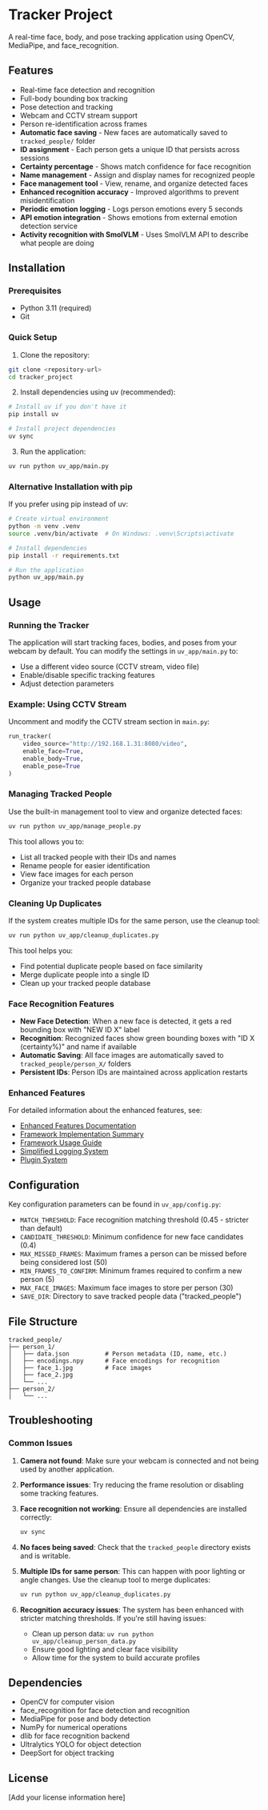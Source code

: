 # Tracker Project

A real-time face, body, and pose tracking application using OpenCV, MediaPipe, and face_recognition.

## Features

- Real-time face detection and recognition
- Full-body bounding box tracking
- Pose detection and tracking
- Webcam and CCTV stream support
- Person re-identification across frames
- **Automatic face saving** - New faces are automatically saved to `tracked_people/` folder
- **ID assignment** - Each person gets a unique ID that persists across sessions
- **Certainty percentage** - Shows match confidence for face recognition
- **Name management** - Assign and display names for recognized people
- **Face management tool** - View, rename, and organize detected faces
- **Enhanced recognition accuracy** - Improved algorithms to prevent misidentification
- **Periodic emotion logging** - Logs person emotions every 5 seconds
- **API emotion integration** - Shows emotions from external emotion detection service
- **Activity recognition with SmolVLM** - Uses SmolVLM API to describe what people are doing

## Installation

### Prerequisites

- Python 3.11 (required)
- Git

### Quick Setup

1. Clone the repository:
```bash
git clone <repository-url>
cd tracker_project
```

2. Install dependencies using uv (recommended):
```bash
# Install uv if you don't have it
pip install uv

# Install project dependencies
uv sync
```

3. Run the application:
```bash
uv run python uv_app/main.py
```

### Alternative Installation with pip

If you prefer using pip instead of uv:

```bash
# Create virtual environment
python -m venv .venv
source .venv/bin/activate  # On Windows: .venv\Scripts\activate

# Install dependencies
pip install -r requirements.txt

# Run the application
python uv_app/main.py
```

## Usage

### Running the Tracker

The application will start tracking faces, bodies, and poses from your webcam by default. You can modify the settings in `uv_app/main.py` to:

- Use a different video source (CCTV stream, video file)
- Enable/disable specific tracking features
- Adjust detection parameters

### Example: Using CCTV Stream

Uncomment and modify the CCTV stream section in `main.py`:

```python
run_tracker(
    video_source="http://192.168.1.31:8080/video",
    enable_face=True,
    enable_body=True,
    enable_pose=True
)
```

### Managing Tracked People

Use the built-in management tool to view and organize detected faces:

```bash
uv run python uv_app/manage_people.py
```

This tool allows you to:
- List all tracked people with their IDs and names
- Rename people for easier identification
- View face images for each person
- Organize your tracked people database

### Cleaning Up Duplicates

If the system creates multiple IDs for the same person, use the cleanup tool:

```bash
uv run python uv_app/cleanup_duplicates.py
```

This tool helps you:
- Find potential duplicate people based on face similarity
- Merge duplicate people into a single ID
- Clean up your tracked people database

### Face Recognition Features

- **New Face Detection**: When a new face is detected, it gets a red bounding box with "NEW ID X" label
- **Recognition**: Recognized faces show green bounding boxes with "ID X (certainty%)" and name if available
- **Automatic Saving**: All face images are automatically saved to `tracked_people/person_X/` folders
- **Persistent IDs**: Person IDs are maintained across application restarts

### Enhanced Features

For detailed information about the enhanced features, see:
- [Enhanced Features Documentation](README_ENHANCED_FEATURES.md)
- [Framework Implementation Summary](IMPLEMENTATION_SUMMARY.md)
- [Framework Usage Guide](README_FRAMEWORK.md)
- [Simplified Logging System](README_SIMPLIFIED_LOGGING.md)
- [Plugin System](README_PLUGIN_SYSTEM.md)

## Configuration

Key configuration parameters can be found in `uv_app/config.py`:

- `MATCH_THRESHOLD`: Face recognition matching threshold (0.45 - stricter than default)
- `CANDIDATE_THRESHOLD`: Minimum confidence for new face candidates (0.4)
- `MAX_MISSED_FRAMES`: Maximum frames a person can be missed before being considered lost (50)
- `MIN_FRAMES_TO_CONFIRM`: Minimum frames required to confirm a new person (5)
- `MAX_FACE_IMAGES`: Maximum face images to store per person (30)
- `SAVE_DIR`: Directory to save tracked people data ("tracked_people")

## File Structure

```
tracked_people/
├── person_1/
│   ├── data.json          # Person metadata (ID, name, etc.)
│   ├── encodings.npy      # Face encodings for recognition
│   ├── face_1.jpg         # Face images
│   ├── face_2.jpg
│   └── ...
├── person_2/
│   └── ...
```

## Troubleshooting

### Common Issues

1. **Camera not found**: Make sure your webcam is connected and not being used by another application.

2. **Performance issues**: Try reducing the frame resolution or disabling some tracking features.

3. **Face recognition not working**: Ensure all dependencies are installed correctly:
   ```bash
   uv sync
   ```

4. **No faces being saved**: Check that the `tracked_people` directory exists and is writable.

5. **Multiple IDs for same person**: This can happen with poor lighting or angle changes. Use the cleanup tool to merge duplicates:
   ```bash
   uv run python uv_app/cleanup_duplicates.py
   ```

6. **Recognition accuracy issues**: The system has been enhanced with stricter matching thresholds. If you're still having issues:
   - Clean up person data: `uv run python uv_app/cleanup_person_data.py`
   - Ensure good lighting and clear face visibility
   - Allow time for the system to build accurate profiles

## Dependencies

- OpenCV for computer vision
- face_recognition for face detection and recognition
- MediaPipe for pose and body detection
- NumPy for numerical operations
- dlib for face recognition backend
- Ultralytics YOLO for object detection
- DeepSort for object tracking

## License

[Add your license information here]